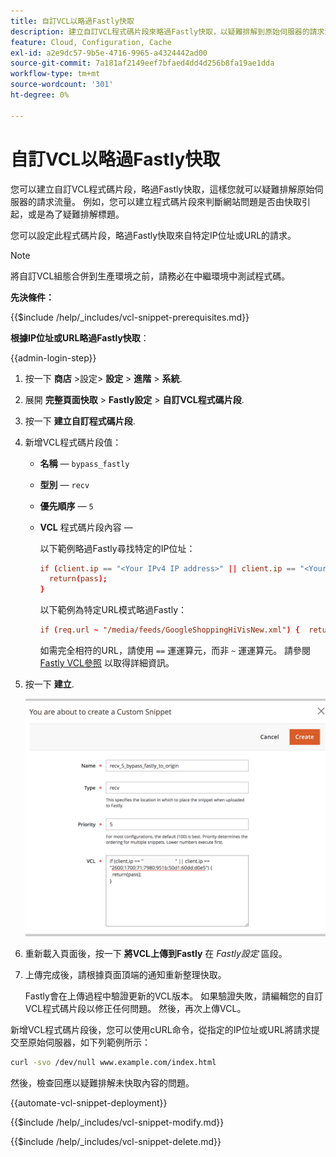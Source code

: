 ```yaml
---
title: 自訂VCL以略過Fastly快取
description: 建立自訂VCL程式碼片段來略過Fastly快取，以疑難排解到原始伺服器的請求流量。
feature: Cloud, Configuration, Cache
exl-id: a2e9dc57-9b5e-4716-9965-a4324442ad00
source-git-commit: 7a181af2149eef7bfaed4dd4d256b8fa19ae1dda
workflow-type: tm+mt
source-wordcount: '301'
ht-degree: 0%

---
```


# 自訂VCL以略過Fastly快取

您可以建立自訂VCL程式碼片段，略過Fastly快取，這樣您就可以疑難排解原始伺服器的請求流量。 例如，您可以建立程式碼片段來判斷網站問題是否由快取引起，或是為了疑難排解標題。

您可以設定此程式碼片段，略過Fastly快取來自特定IP位址或URL的請求。

>[!NOTE]
>
>將自訂VCL組態合併到生產環境之前，請務必在中繼環境中測試程式碼。

**先決條件：**

{{$include /help/_includes/vcl-snippet-prerequisites.md}}

**根據IP位址或URL略過Fastly快取**：

{{admin-login-step}}

1. 按一下 **商店** >設定> **設定** > **進階** > **系統**.

1. 展開 **完整頁面快取** > **Fastly設定** > **自訂VCL程式碼片段**.

1. 按一下 **建立自訂程式碼片段**.

1. 新增VCL程式碼片段值：

   - **名稱** — `bypass_fastly`

   - **型別** — `recv`

   - **優先順序** — `5`

   - **VCL** 程式碼片段內容 — 

     以下範例略過Fastly尋找特定的IP位址：

     ```conf
     if (client.ip == "<Your IPv4 IP address>" || client.ip == "<Your IPv6 IP address>") {
       return(pass);
     }
     ```

     以下範例為特定URL模式略過Fastly：

     ```conf
     if (req.url ~ "/media/feeds/GoogleShoppingHiVisNew.xml") {  return (pass);}
     ```

     如需完全相符的URL，請使用 `==` 運運算元，而非 `~` 運運算元。 請參閱 [Fastly VCL參照] 以取得詳細資訊。

1. 按一下 **建立**.

   ![建立Fastly略過VCL片段](/help/assets/cdn/fastly-create-bypass-snippet.png)

1. 重新載入頁面後，按一下 **將VCL上傳到Fastly** 在 *Fastly設定* 區段。

1. 上傳完成後，請根據頁面頂端的通知重新整理快取。

   Fastly會在上傳過程中驗證更新的VCL版本。 如果驗證失敗，請編輯您的自訂VCL程式碼片段以修正任何問題。 然後，再次上傳VCL。

新增VCL程式碼片段後，您可以使用cURL命令，從指定的IP位址或URL將請求提交至原始伺服器，如下列範例所示：

```bash
curl -svo /dev/null www.example.com/index.html
```

然後，檢查回應以疑難排解未快取內容的問題。

{{automate-vcl-snippet-deployment}}

{{$include /help/_includes/vcl-snippet-modify.md}}

{{$include /help/_includes/vcl-snippet-delete.md}}

<!--External link definitions-->

[Fastly VCL參照]: https://docs.fastly.com/vcl/
